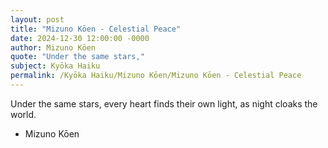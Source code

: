 ```yaml
---
layout: post
title: "Mizuno Kōen - Celestial Peace"
date: 2024-12-30 12:00:00 -0000
author: Mizuno Kōen
quote: "Under the same stars,"
subject: Kyōka Haiku
permalink: /Kyōka Haiku/Mizuno Kōen/Mizuno Kōen - Celestial Peace
---
```


Under the same stars,
every heart finds their own light,
as night cloaks the world.

- Mizuno Kōen
